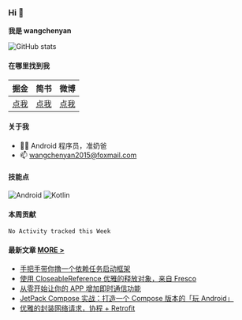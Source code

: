 ### Hi 👋
**我是 wangchenyan**

![GitHub stats](https://github-readme-stats.vercel.app/api?username=wangchenyan&show_icons=true&bg_color=F0F7FF&title_color=1989FA&text_color=3E4B5C&icon_color=3E4B5C&locale=cn)

#### 在哪里找到我

| 掘金 | 简书 | 微博 |
| :-: | :-: | :-: |
| [点我](https://juejin.cn/user/2313028193754168) | [点我](https://www.jianshu.com/u/3231579893ac) | [点我](https://weibo.com/u/2671190123) |

#### 关于我

- 🙋🏻 Android 程序员，准奶爸
- 📫 wangchenyan2015@foxmail.com

#### 技能点

![Android](https://img.shields.io/badge/Android-3DDC84?style=for-the-badge&logo=android&logoColor=white)
![Kotlin](https://img.shields.io/badge/Kotlin-0095D5?&style=for-the-badge&logo=kotlin&logoColor=white)

#### 本周贡献

<!--START_SECTION:waka-->
```text
No Activity tracked this Week
```
<!--END_SECTION:waka-->

#### 最新文章 [MORE >](https://juejin.cn/user/2313028193754168/posts)

<!-- BLOG-POST-LIST:START -->
- [手把手带你撸一个依赖任务启动框架](https://juejin.cn/post/7042201901399539748)
- [使用 CloseableReference 优雅的释放对象，来自 Fresco](https://juejin.cn/post/7026540580788240415)
- [从零开始让你的 APP 增加即时通信功能](https://juejin.cn/post/6997671811026518030)
- [JetPack Compose 实战：打造一个 Compose 版本的「玩 Android」](https://juejin.cn/post/6963576334614282271)
- [优雅的封装网络请求，协程 + Retrofit](https://juejin.cn/post/6959115482511343647)
<!-- BLOG-POST-LIST:END -->
